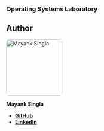 ### Operating Systems Laboratory

## Author

<a href="https://github.com/Smile040501">
    <img src="https://avatars.githubusercontent.com/u/62458127?v=4?s=150" width="150px" alt="Mayank Singla" style="border-radius:7px"/>
</a>

**Mayank Singla**

-   [**GitHub**](https://github.com/Smile040501)
-   [**LinkedIn**](https://www.linkedin.com/in/mayank-singla-001pt)
